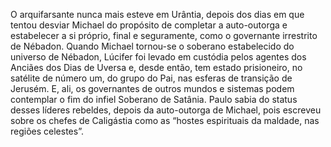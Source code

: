 ﻿O arquifarsante nunca mais esteve em Urântia, depois dos dias em que tentou desviar Michael do propósito de completar a auto-outorga e estabelecer a si próprio, final e seguramente, como o governante irrestrito de Nébadon. Quando Michael tornou-se o soberano estabelecido do universo de Nébadon, Lúcifer foi levado em custódia pelos agentes dos Anciães dos Dias de Uversa e, desde então, tem estado prisioneiro, no satélite de número um, do grupo do Pai, nas esferas de transição de Jerusém. E, ali, os governantes de outros mundos e sistemas podem contemplar o fim do infiel Soberano de Satânia. Paulo sabia do status desses líderes rebeldes, depois da auto-outorga de Michael, pois escreveu sobre os chefes de Caligástia como as “hostes espirituais da maldade, nas regiões celestes”.